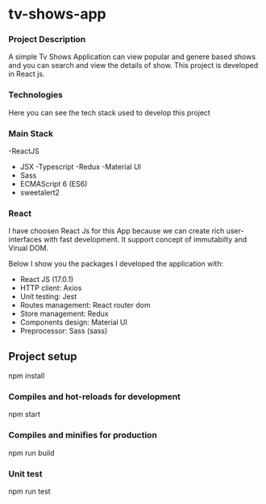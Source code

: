 # tv-shows-app


### Project Description

A simple Tv Shows Application can view popular and genere based shows and you can search and view the details of show. This project is developed in React js.


### Technologies

Here you can see the tech stack used to develop this project


### Main Stack

-ReactJS
- JSX
-Typescript
-Redux
-Material UI
- Sass
- ECMAScript 6 (ES6)
- sweetalert2


### React
I have choosen React Js for this App because we can create rich user-interfaces with fast development. It support concept of immutabilty and Virual DOM.


Below I show you the packages I developed the application with:

- React JS (17.0.1)
- HTTP client: Axios
- Unit testing: Jest
- Routes management: React router dom
- Store management: Redux 
- Components design: Material UI
- Preprocessor: Sass (sass)




## Project setup

npm install


### Compiles and hot-reloads for development

npm start


### Compiles and minifies for production

npm run build


### Unit test 

npm run test
